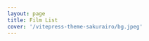 ```yaml
---
layout: page
title: Film List
cover: '/vitepress-theme-sakurairo/bg.jpeg'
---
```



<script setup>
import List from '../components/List.vue';
const title='With Lan';

const items= [
    {
        label:'波西米亚狂想曲',
        src:'https://img1.baidu.com/it/u=658432148,379059705&fm=253&fmt=auto&app=138&f=JPEG?w=338&h=500'
    },
    {
        label:'英雄',
        src:'https://img0.baidu.com/it/u=1002229677,3726477502&fm=253&fmt=auto&app=138&f=JPEG?w=500&h=726'
    },
    {
        label:'百万美元宝贝',
        src:'https://t14.baidu.com/it/u=239392399,1309118698&amp;fm=58&amp;app=83&amp;f=JPEG?w=270&amp;h=386'
    },
    {
        label:'时空恋旅人',
        src:'https://t14.baidu.com/it/u=654021510,678953768&amp;fm=58&amp;app=83&amp;f=JPEG?w=200&amp;h=266'
    },
    {
        label:'四月物语',
        src:'https://t15.baidu.com/it/u=1648925139,2032642818&amp;fm=58&amp;app=83&amp;f=JPEG?w=200&amp;h=266'
    },
    {
        label:'低俗小说',
        src:'https://t14.baidu.com/it/u=2299295783,1834460016&fm=58&app=83&size=w931&n=0&f=JPEG&fmt=auto?sec=1709658000&t=810660e20351b8d34e9ac2228b236552'
    },
    {
        label:'Once',
        src:'https://img1.baidu.com/it/u=3740701426,3535446678&fm=253&fmt=auto&app=138&f=JPEG?w=500&h=750'
    },
    {
        label:'毕业生',
        src:'https://so1.360tres.com/dr/270_500_/t0176cd3d3e50faf425.png?size=1080x1501'
    }
]

</script>

<List :title="title" :items="items"/>
